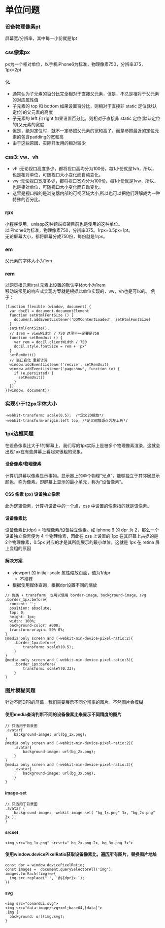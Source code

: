 # 单位问题

### 设备物理像素pt
屏幕宽/分辨率，其中每一小份就是1pt
### css像素px
px为一个相对单位，以手机iPhone6为标准，物理像素750，分辨率375，1px=2pt
### %
- 通常认为子元素的百分比完全相对于直接父元素，但是，不总是相对于父元素的对应属性值
- 子元素的 top 和 bottom 如果设置百分比，则相对于直接非 static 定位(默认定位)的父元素的高度
- 子元素的 left 和 right 如果设置百分比，则相对于直接非 static 定位(默认定位的)父元素的宽度
- 但是，绝对定位时，就不一定参照父元素的宽和高了。而是参照最近的定位元素的包含padding的宽和高
- 由于这些原因，实际开发用的相对较少
### css3: vw、vh
- vh :无论视口高度多少，都将视口高均分为100份，每1小份就是1vh，所以，也是相对单位，可随视口大小变化而自动变化。
- vw :无论视口宽度多少，都将视口宽均分为100份，每1小份就是1vw，所以，也是相对单位，可随视口大小变化而自动变化。
- 这里是视口指的是浏览器内部的可视区域大小,所以也可以把他们理解成为一种特殊的百分比。
### rpx
小程序专用，uniapp这种跨端框架目前也是使用的这种单位。  
以iPhone6为标准，物理像素750，分辨率375。1rpx=0.5px=1pt。  
无论屏幕大小，都将屏幕分成750份，每份就是1rpx。
### em
父元素的字体大小为1em
### rem
以网页根元素``html``元素上设置的默认字体大小为1rem  
移动端常见的响应式实现方案就是根据此单位实现的，vw，vh也是可以的。 
例子：
```
(function flexible (window, document) {
  var docEl = document.documentElement
  function setHtmlFontSize () {
    document.addEventListener('DOMContentLoaded', setHtmlFontSize)
  }
  setHtmlFontSize();
  // 1rem = viewWidth / 750 这里不一定要是750
  function setRemUnit () {
    var rem = docEl.clientWidth / 750
    docEl.style.fontSize = rem + 'px'
  }
  setRemUnit()
  // 窗口变化 重新计算
  window.addEventListener('resize', setRemUnit)
  window.addEventListener('pageshow', function (e) {
    if (e.persisted) {
      setRemUnit()
    }
  })
}(window, document))
```
### 实现小于12px字体大小
```
-webkit-transform: scale(0.5);  /*定义2D缩放*/
-webkit-transform-origin:left top; /*定义缩放源点为左上角*/
```
### 1px边框问题
在设备像素比大于1的屏幕上，我们写的1px实际上是被多个物理像素渲染，这就会出现1px在有些屏幕上看起来很粗的现象。
#### 设备像素/物理像素
计算机屏幕以像素显示事物。显示器上的单个物理“光点”，能够独立于其邻居显示颜色，称为像素。即屏幕上显示的最小单元，称为“设备像素”。
#### CSS 像素 (px) 设备独立像素
此为逻辑像素，计算机设备中的一个点，css 中设置的像素指的就是该像素。
#### 设备像素比
设备像素比(dpr) = 物理像素/设备独立像素。如 iphone 6 的 dpr 为 2，那么一个设备独立像素便为 4 个物理像素，因此在 css 上设置的 1px 在其屏幕上占据的是 2个物理像素，0.5px 对应的才是其所能展示的最小单位。这就是 1px 在 retina 屏上变粗的原因
#### 解决方案
- viewport 的 initial-scale 属性缩放页面，值为1/dpr
  - 不推荐
- 根据使用媒体查询，根据dpr设置不同的缩放
```
// 伪类 + transform  也可以使用 border-image、background-image、svg
.border_1px:before{
  content: '';
  position: absolute;
  top: 0;
  height: 1px;
  width: 100%;
  background-color: #000;
  transform-origin: 50% 0%;
}
@media only screen and (-webkit-min-device-pixel-ratio:2){
    .border_1px:before{
        transform: scaleY(0.5);
    }
}
@media only screen and (-webkit-min-device-pixel-ratio:3){
    .border_1px:before{
        transform: scaleY(0.33);
    }
}
```
### 图片模糊问题
针对不同DPR的屏幕，我们需要展示不同分辨率的图片。不然图片会模糊
#### 使用media查询判断不同的设备像素比来显示不同精度的图片
```
// 只适用于背景图
.avatar{
    background-image: url(bg_1x.png);
}
@media only screen and (-webkit-min-device-pixel-ratio:2){
    .avatar{
        background-image: url(bg_2x.png);
    }
}
@media only screen and (-webkit-min-device-pixel-ratio:3){
    .avatar{
        background-image: url(bg_3x.png);
    }
}
```
#### image-set
```
// 只适用于背景图
.avatar {
    background-image: -webkit-image-set( "bg_1x.png" 1x, "bg_2x.png" 2x );
}
```
#### srcset
```
<img src="bg_1x.png" srcset=" bg_2x.png 2x, bg_3x.png 3x">
```
#### 使用window.devicePixelRatio获取设备像素比，遍历所有图片，替换图片地址
```
const dpr = window.devicePixelRatio;
const images =  document.querySelectorAll('img');
images.forEach((img)=>{
  img.src.replace(".", `@${dpr}x.`);
})
```
#### svg
```
<img src="conardLi.svg">
<img src="data:image/svg+xml;base64,[data]">
.img {
  background: url(img.svg);
}
```
